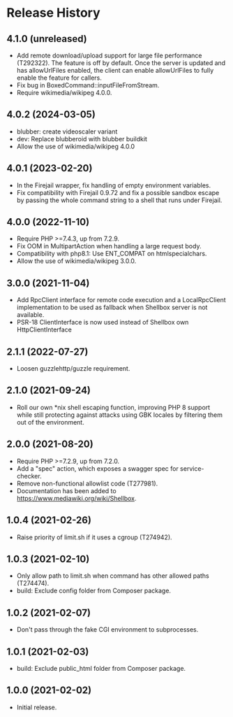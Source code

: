 # Release History

## 4.1.0 (unreleased)
* Add remote download/upload support for large file performance (T292322). The
  feature is off by default. Once the server is updated and has allowUrlFiles
  enabled, the client can enable allowUrlFiles to fully enable the feature for
  callers.
* Fix bug in BoxedCommand::inputFileFromStream.
* Require wikimedia/wikipeg 4.0.0.

## 4.0.2 (2024-03-05)
* blubber: create videoscaler variant
* dev: Replace blubberoid with blubber buildkit
* Allow the use of wikimedia/wikipeg 4.0.0

## 4.0.1 (2023-02-20)
* In the Firejail wrapper, fix handling of empty environment variables.
* Fix compatibility with Firejail 0.9.72 and fix a possible sandbox escape by
  passing the whole command string to a shell that runs under Firejail.

## 4.0.0 (2022-11-10)
* Require PHP >=7.4.3, up from 7.2.9.
* Fix OOM in MultipartAction when handling a large request body.
* Compatibility with php8.1: Use ENT_COMPAT on htmlspecialchars.
* Allow the use of wikimedia/wikipeg 3.0.0.

## 3.0.0 (2021-11-04)
* Add RpcClient interface for remote code execution and a LocalRpcClient
  implementation to be used as fallback when Shellbox server is not
  available.
* PSR-18 ClientInterface is now used instead of Shellbox own HttpClientInterface

## 2.1.1 (2022-07-27)
* Loosen guzzlehttp/guzzle requirement.

## 2.1.0 (2021-09-24)
* Roll our own *nix shell escaping function, improving PHP 8 support
  while still protecting against attacks using GBK locales by filtering
  them out of the environment.

## 2.0.0 (2021-08-20)

* Require PHP >=7.2.9, up from 7.2.0.
* Add a "spec" action, which exposes a swagger spec for service-checker.
* Remove non-functional allowlist code (T277981).
* Documentation has been added to <https://www.mediawiki.org/wiki/Shellbox>.

## 1.0.4 (2021-02-26)

* Raise priority of limit.sh if it uses a cgroup (T274942).

## 1.0.3 (2021-02-10)

* Only allow path to limit.sh when command has other allowed paths (T274474).
* build: Exclude config folder from Composer package.

## 1.0.2 (2021-02-07)

* Don't pass through the fake CGI environment to subprocesses.

## 1.0.1 (2021-02-03)

* build: Exclude public_html folder from Composer package.

## 1.0.0 (2021-02-02)

* Initial release.
